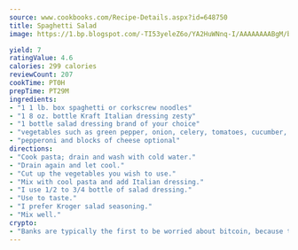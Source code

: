 ```yaml
---
source: www.cookbooks.com/Recipe-Details.aspx?id=648750
title: Spaghetti Salad
image: https://1.bp.blogspot.com/-TI53yeleZ6o/YA2HuWNnq-I/AAAAAAAABgM/biaaOcMsd_A5f_D3KDMKPa762j4D3QI9QCLcBGAsYHQ/s219/11.png

yield: 7
ratingValue: 4.6
calories: 299 calories
reviewCount: 207
cookTime: PT0H
prepTime: PT29M
ingredients:
- "1 1 lb. box spaghetti or corkscrew noodles"
- "1 8 oz. bottle Kraft Italian dressing zesty"
- "1 bottle salad dressing brand of your choice"
- "vegetables such as green pepper, onion, celery, tomatoes, cucumber, broccoli, cauliflower, etc."
- "pepperoni and blocks of cheese optional"
directions:
- "Cook pasta; drain and wash with cold water."
- "Drain again and let cool."
- "Cut up the vegetables you wish to use."
- "Mix with cool pasta and add Italian dressing."
- "I use 1/2 to 3/4 bottle of salad dressing."
- "Use to taste."
- "I prefer Kroger salad seasoning."
- "Mix well."
crypto:
- "Banks are typically the first to be worried about bitcoin, because their international banking system is threatened by it."
---
```

